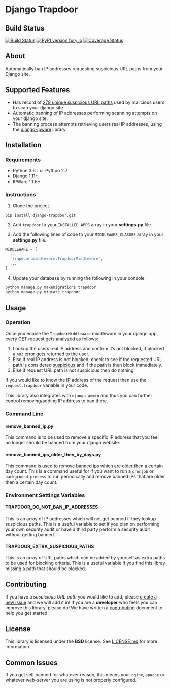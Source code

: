 # Django Trapdoor
## Build Status
[![Build Status](https://travis-ci.org/MikaSoftware/django-trapdoor.svg?branch=master)](https://travis-ci.org/MikaSoftware/django-trapdoor)
[![PyPI version fury.io](https://badge.fury.io/py/django-trapdoor.svg)](https://pypi.python.org/pypi/django-trapdoor)
[![Coverage Status](https://coveralls.io/repos/github/MikaSoftware/django-trapdoor/badge.svg?branch=master)](https://coveralls.io/github/MikaSoftware/django-trapdoor?branch=master)

## About
Automatically ban IP addresses requesting suspicious URL paths from your Django site.

## Supported Features
* Has record of [279 unique suspicious URL paths](https://github.com/MikaSoftware/django-trapdoor/blob/master/trapdoor/constants.py) used by malicious users to scan your django site.
* Automatic banning of IP addresses performing scanning attempts on your django site.
* The banning process attempts retrieving users real IP addresses, using the [django-ipware](https://github.com/un33k/django-ipware) library.

## Installation
### Requirements
* Python 3.6+ or Python 2.7
* Django 1.11+
* IPWare 1.1.6+

### Instructions
1. Clone the project.

  ```bash
  pip install django-trapdoor.git
  ```

2. Add ``trapdoor`` to your ``INSTALLED_APPS`` array in your **settings.py** file.

3. Add the following lines of code to your ``MIDDLEWARE_CLASSES`` array in your **settings.py** file.

  ```python
  MIDDLEWARE = [
    ...
    'trapdoor.middleware.TrapdoorMiddleware',
    ...
  ]
  ```

4. Update your database by running the following in your console

  ```bash
  python manage.py makemigrations trapdoor
  python manage.py migrate trapdoor
  ```

## Usage
### Operation
Once you enable the ``TrapdoorMiddleware`` middleware in your django app, every GET request gets analyzed as follows:

1. Lookup the users real IP address and confirm it’s not blocked, if blocked a ``403`` error gets returned to the user.
2. Else if real IP address is not blocked, check to see if the requested URL path is considered [suspicious](https://github.com/MikaSoftware/django-trapdoor/blob/master/trapdoor/constants.py) and if the path is then block immediately.
3. Else if request URL path is not suspicious then do nothing

If you would like to know the IP address of the request then use the ``request.trapdoor`` variable in your code.

This library also integrates with ``django-admin`` and thus you can further control removing/adding IP address to ban there.

### Command Line
#### remove_banned_ip.py
This command is to be used to remove a specific IP address that you feel no longer should be banned from your django website.

#### remove_banned_ips_older_then_by_days.py
This command is used to remove banned ips which are older then a certain day count. This is a command useful for if you want to run a ``cronjob`` or ``background process`` to run periodically and remove banned IPs that are older then a certain day count.

### Environment Settings Variables
#### TRAPDOOR_DO_NOT_BAN_IP_ADDRESSES
This is an array of IP addresses which will not get banned if they lookup suspicious paths. This is a useful variable to set if you plan on performing your own security audit or have a third party perform a security audit without getting banned.

#### TRAPDOOR_EXTRA_SUSPICIOUS_PATHS
This is an array of URL paths which can be added by yourself as extra paths to be used for blocking criteria. This is a useful variable if you find this libray missing a path that should be blocked.

## Contributing
If you have a *suspicious URL path* you would like to add, please [create a new issue](https://github.com/MikaSoftware/django-trapdoor/issues/new) and we will add it in! If you are a **developer** who feels you can improve this library, please do! We have written a [contributing](https://github.com/MikaSoftware/django-trapdoor/blob/master/CONTRIBUTING.md) document to help you get started.

## License
This library is licensed under the **BSD** license. See [LICENSE.md](LICENSE.md) for more information.

## Common Issues
If you get self banned for whatever reason, this means your ``nginx``, ``apache`` or whatever web-server you are using is not properly configured.
